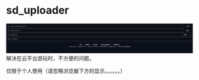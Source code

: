 # sd_uploader
![错误图片](https://github.com/baizhif/sd_uploader/blob/main/preview.png "预览")
解决在云平台游玩时，不方便的问题。

仅限于个人使用（请忽略浏览器下方的显示。。。。。。）
